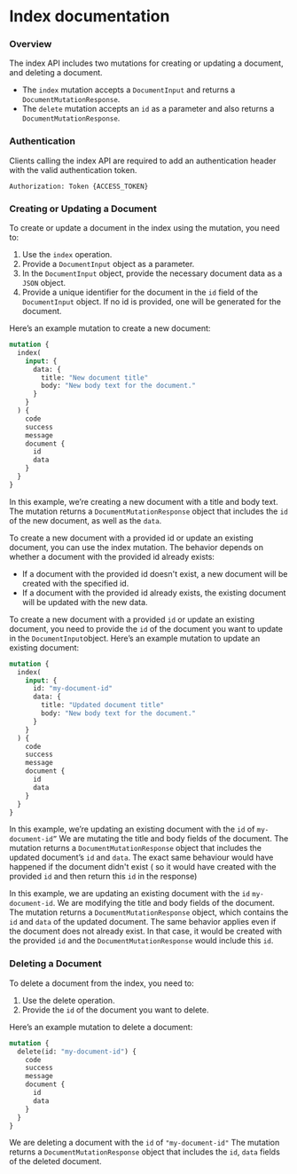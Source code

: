 # Index documentation

### Overview

The index API includes two mutations for creating or updating a document, and deleting a document.

- The `index` mutation accepts a `DocumentInput` and returns a `DocumentMutationResponse`.
- The `delete` mutation accepts an `id` as a parameter and also returns a `DocumentMutationResponse`.

### Authentication

Clients calling the index API are required to add an authentication header with the valid authentication token.

```
Authorization: Token {ACCESS_TOKEN}
```

### Creating or Updating a Document

To create or update a document in the index using the mutation, you need to:

1. Use the `index` operation.
2. Provide a `DocumentInput` object as a parameter.
3. In the `DocumentInput` object, provide the necessary document data as a `JSON` object.
4. Provide a unique identifier for the document in the `id` field of the `DocumentInput` object. If no id is provided, one will be generated for the document.

Here’s an example mutation to create a new document:

```graphql
mutation {
  index(
    input: {
      data: {
        title: "New document title"
        body: "New body text for the document."
      }
    }
  ) {
    code
    success
    message
    document {
      id
      data
    }
  }
}
```

In this example, we’re creating a new document with a title and body text. The mutation returns a `DocumentMutationResponse` object that includes the `id` of the new document, as well as the `data`.

To create a new document with a provided id or update an existing document, you can use the index mutation. The behavior depends on whether a document with the provided id already exists:

- If a document with the provided id doesn't exist, a new document will be created with the specified id.
- If a document with the provided id already exists, the existing document will be updated with the new data.

To create a new document with a provided `id` or update an existing document, you need to provide the `id` of the document you want to update in the `DocumentInput`object. Here’s an example mutation to update an existing document:

```graphql
mutation {
  index(
    input: {
      id: "my-document-id"
      data: {
        title: "Updated document title"
        body: "New body text for the document."
      }
    }
  ) {
    code
    success
    message
    document {
      id
      data
    }
  }
}
```

In this example, we’re updating an existing document with the `id` of `my-document-id”` We are mutating the title and body fields of the document. The mutation returns a `DocumentMutationResponse` object that includes the updated document’s `id` and `data`. The exact
same behaviour would have happened if the document didn't exist ( so it would have created with the provided `id` and then return this `id` in the response) 

In this example, we are updating an existing document with the `id` `my-document-id`. We are modifying the title and body fields of the document. The mutation returns a `DocumentMutationResponse` object, which contains the `id` and `data` of the updated document. 
The same behavior applies even if the document does not already exist. In that case, it would be created with the provided `id` and the `DocumentMutationResponse` would include this `id`.

### Deleting a Document

To delete a document from the index, you need to:

1. Use the delete operation.
2. Provide the `id` of the document you want to delete.

Here’s an example mutation to delete a document:

```graphql
mutation {
  delete(id: "my-document-id") {
    code
    success
    message
    document {
      id
      data
    }
  }
}
```

We are deleting a document with the `id` of `"my-document-id"` The mutation returns a `DocumentMutationResponse` object that includes the `id`, `data` fields of the deleted document.
